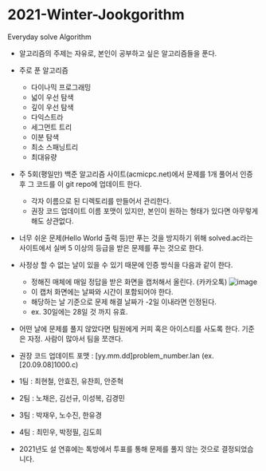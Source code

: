 # 2021-Winter-Jookgorithm

Everyday solve Algorithm

- 알고리즘의 주제는 자유로, 본인이 공부하고 싶은 알고리즘들을 푼다.
- 주로 푼 알고리즘
  - 다이나믹 프로그래밍
  - 넓이 우선 탐색
  - 깊이 우선 탐색
  - 다익스트라
  - 세그먼트 트리
  - 이분 탐색
  - 최소 스패닝트리
  - 최대유량

- 주 5회(평일만) 백준 알고리즘 사이트(acmicpc.net)에서 문제를 1개 풀어서 인증 후 그 코드를 이 git repo에 업데이트 한다.
  - 각자 이름으로 된 디렉토리를 만들어서 관리한다.
  - 권장 코드 업데이트 이름 포맷이 있지만, 본인이 원하는 형태가 있다면 아무렇게 해도 상관없다.
- 너무 쉬운 문제(Hello World 출력 등)만 푸는 것을 방지하기 위해 solved.ac라는 사이트에서 실버 5 이상의 등급을 받은 문제를 푸는 것으로 한다.
- 사정상 할 수 없는 날이 있을 수 있기 때문에 인증 방식을 다음과 같이 한다.
  - 정해진 매체에 매일 정답을 받은 화면을 캡처해서 올린다. (카카오톡)
     ![image](https://user-images.githubusercontent.com/46129472/109898036-f0385000-7cd6-11eb-9b0d-44980b6e6b71.png)
  - 이 캡처 화면에는 날짜와 시간이 포함되어야 한다.
  - 해당하는 날 기준으로 문제 해결 날짜가 -2일 이내라면 인정된다.
  - ex. 30일에는 28일 것 까지 유효.
- 어떤 날에 문제를 풀지 않았다면 팀원에게 커피 혹은 아이스티를 사도록 한다. 기준은 자정. 사람이 많아서 팀을 쪼갠다.
- 권장 코드 업데이트 포맷 : [yy.mm.dd]problem_number.lan (ex. [20.09.08]1000.c)
+ 1팀 : 최현철, 안효진, 유찬희, 안준혁
+ 2팀 : 노채은, 김선규, 이성복, 김경민
+ 3팀 : 박재우, 노수진, 한유경
+ 4팀 : 최민우, 박정필, 김도희

+ 2021년도 설 연휴에는 톡방에서 투표를 통해 문제를 풀지 않는 것으로 결정되었습니다.
